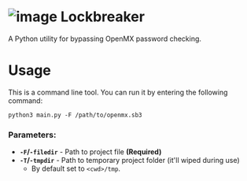 # ![image](https://github.com/Scratch-OS-Security-Alliance/lockbreaker/assets/49661996/e9727a9a-0f50-47de-9617-4e8ca0b9cbf5) Lockbreaker
A Python utility for bypassing OpenMX password checking.

# Usage
This is a command line tool. You can run it by entering the following command:

`python3 main.py -F /path/to/openmx.sb3`

### Parameters:
- **`-F`/`-filedir`** - Path to project file **(Required)**
- **`-T`/`-tmpdir`** - Path to temporary project folder (it'll wiped during use)
  - By default set to `<cwd>/tmp`.

